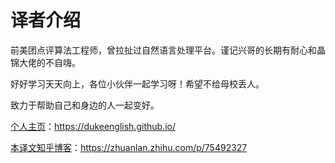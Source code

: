 # 译者介绍

前美团点评算法工程师，曾拉扯过自然语言处理平台。谨记兴哥的长期有耐心和晶锦大佬的不自嗨。

好好学习天天向上，各位小伙伴一起学习呀！希望不给母校丢人。

致力于帮助自己和身边的人一起变好。

[个人主页](https://dukeenglish.github.io/)：https://dukeenglish.github.io/

[本译文知乎博客](https://zhuanlan.zhihu.com/p/75492327)：https://zhuanlan.zhihu.com/p/75492327

